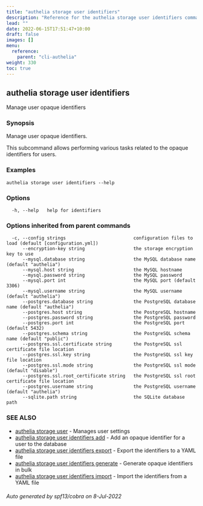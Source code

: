 ```yaml
---
title: "authelia storage user identifiers"
description: "Reference for the authelia storage user identifiers command."
lead: ""
date: 2022-06-15T17:51:47+10:00
draft: false
images: []
menu:
  reference:
    parent: "cli-authelia"
weight: 330
toc: true
---
```


## authelia storage user identifiers

Manage user opaque identifiers

### Synopsis

Manage user opaque identifiers.

This subcommand allows performing various tasks related to the opaque identifiers for users.

### Examples

```
authelia storage user identifiers --help
```

### Options

```
  -h, --help   help for identifiers
```

### Options inherited from parent commands

```
  -c, --config strings                         configuration files to load (default [configuration.yml])
      --encryption-key string                  the storage encryption key to use
      --mysql.database string                  the MySQL database name (default "authelia")
      --mysql.host string                      the MySQL hostname
      --mysql.password string                  the MySQL password
      --mysql.port int                         the MySQL port (default 3306)
      --mysql.username string                  the MySQL username (default "authelia")
      --postgres.database string               the PostgreSQL database name (default "authelia")
      --postgres.host string                   the PostgreSQL hostname
      --postgres.password string               the PostgreSQL password
      --postgres.port int                      the PostgreSQL port (default 5432)
      --postgres.schema string                 the PostgreSQL schema name (default "public")
      --postgres.ssl.certificate string        the PostgreSQL ssl certificate file location
      --postgres.ssl.key string                the PostgreSQL ssl key file location
      --postgres.ssl.mode string               the PostgreSQL ssl mode (default "disable")
      --postgres.ssl.root_certificate string   the PostgreSQL ssl root certificate file location
      --postgres.username string               the PostgreSQL username (default "authelia")
      --sqlite.path string                     the SQLite database path
```

### SEE ALSO

* [authelia storage user](authelia_storage_user.md)	 - Manages user settings
* [authelia storage user identifiers add](authelia_storage_user_identifiers_add.md)	 - Add an opaque identifier for a user to the database
* [authelia storage user identifiers export](authelia_storage_user_identifiers_export.md)	 - Export the identifiers to a YAML file
* [authelia storage user identifiers generate](authelia_storage_user_identifiers_generate.md)	 - Generate opaque identifiers in bulk
* [authelia storage user identifiers import](authelia_storage_user_identifiers_import.md)	 - Import the identifiers from a YAML file

###### Auto generated by spf13/cobra on 8-Jul-2022
